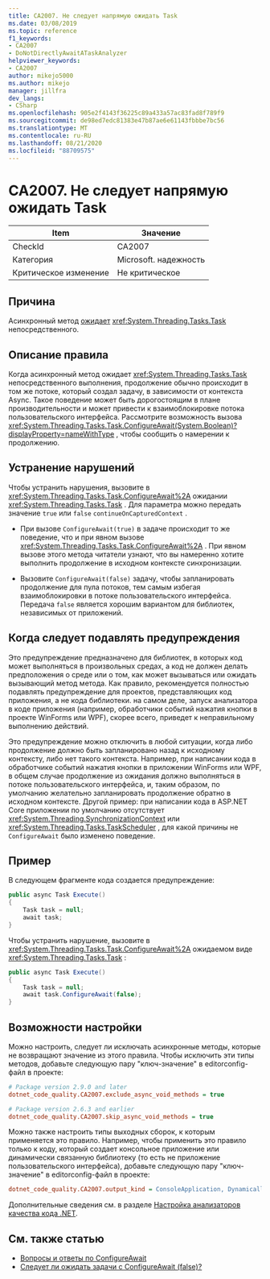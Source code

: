 ```yaml
---
title: CA2007. Не следует напрямую ожидать Task
ms.date: 03/08/2019
ms.topic: reference
f1_keywords:
- CA2007
- DoNotDirectlyAwaitATaskAnalyzer
helpviewer_keywords:
- CA2007
author: mikejo5000
ms.author: mikejo
manager: jillfra
dev_langs:
- CSharp
ms.openlocfilehash: 905e2f4143f36225c89a433a57ac83fad8f789f9
ms.sourcegitcommit: de98ed7edc81383e47b87ae6e61143fbbbe7bc56
ms.translationtype: MT
ms.contentlocale: ru-RU
ms.lasthandoff: 08/21/2020
ms.locfileid: "88709575"
---
```

# <a name="ca2007-do-not-directly-await-a-task"></a>CA2007. Не следует напрямую ожидать Task

|Item|Значение|
|-|-|
|CheckId|CA2007|
|Категория|Microsoft. надежность|
|Критическое изменение|Не критическое|

## <a name="cause"></a>Причина

Асинхронный метод [ожидает](/dotnet/csharp/language-reference/keywords/await) <xref:System.Threading.Tasks.Task> непосредственного.

## <a name="rule-description"></a>Описание правила

Когда асинхронный метод ожидает <xref:System.Threading.Tasks.Task> непосредственного выполнения, продолжение обычно происходит в том же потоке, который создал задачу, в зависимости от контекста Async. Такое поведение может быть дорогостоящим в плане производительности и может привести к взаимоблокировке потока пользовательского интерфейса. Рассмотрите возможность вызова <xref:System.Threading.Tasks.Task.ConfigureAwait(System.Boolean)?displayProperty=nameWithType> , чтобы сообщить о намерении к продолжению.

## <a name="how-to-fix-violations"></a>Устранение нарушений

Чтобы устранить нарушения, вызовите в <xref:System.Threading.Tasks.Task.ConfigureAwait%2A> ожидании <xref:System.Threading.Tasks.Task> . Для параметра можно передать значение `true` или `false` `continueOnCapturedContext` .

- При вызове `ConfigureAwait(true)` в задаче происходит то же поведение, что и при явном вызове <xref:System.Threading.Tasks.Task.ConfigureAwait%2A> . При явном вызове этого метода читатели узнают, что вы намеренно хотите выполнить продолжение в исходном контексте синхронизации.

- Вызовите `ConfigureAwait(false)` задачу, чтобы запланировать продолжение для пула потоков, тем самым избегая взаимоблокировки в потоке пользовательского интерфейса. Передача `false` является хорошим вариантом для библиотек, независимых от приложений.

## <a name="when-to-suppress-warnings"></a>Когда следует подавлять предупреждения

Это предупреждение предназначено для библиотек, в которых код может выполняться в произвольных средах, а код не должен делать предположения о среде или о том, как может вызываться или ожидать вызывающий метод метода. Как правило, рекомендуется полностью подавлять предупреждение для проектов, представляющих код приложения, а не кода библиотеки. на самом деле, запуск анализатора в коде приложения (например, обработчики событий нажатия кнопки в проекте WinForms или WPF), скорее всего, приведет к неправильному выполнению действий.

Это предупреждение можно отключить в любой ситуации, когда либо продолжение должно быть запланировано назад к исходному контексту, либо нет такого контекста. Например, при написании кода в обработчике событий нажатия кнопки в приложении WinForms или WPF, в общем случае продолжение из ожидания должно выполняться в потоке пользовательского интерфейса, и, таким образом, по умолчанию желательно запланировать продолжение обратно в исходном контексте. Другой пример: при написании кода в ASP.NET Core приложении по умолчанию отсутствует <xref:System.Threading.SynchronizationContext> или <xref:System.Threading.Tasks.TaskScheduler> , для какой причины не `ConfigureAwait` было изменено поведение.

## <a name="example"></a>Пример

В следующем фрагменте кода создается предупреждение:

```csharp
public async Task Execute()
{
    Task task = null;
    await task;
}
```

Чтобы устранить нарушение, вызовите в <xref:System.Threading.Tasks.Task.ConfigureAwait%2A> ожидаемом виде <xref:System.Threading.Tasks.Task> :

```csharp
public async Task Execute()
{
    Task task = null;
    await task.ConfigureAwait(false);
}
```

## <a name="configurability"></a>Возможности настройки

Можно настроить, следует ли исключать асинхронные методы, которые не возвращают значение из этого правила. Чтобы исключить эти типы методов, добавьте следующую пару "ключ-значение" в editorconfig-файл в проекте:

```ini
# Package version 2.9.0 and later
dotnet_code_quality.CA2007.exclude_async_void_methods = true

# Package version 2.6.3 and earlier
dotnet_code_quality.CA2007.skip_async_void_methods = true
```

Можно также настроить типы выходных сборок, к которым применяется это правило. Например, чтобы применить это правило только к коду, который создает консольное приложение или динамически связанную библиотеку (то есть не приложение пользовательского интерфейса), добавьте следующую пару "ключ-значение" в editorconfig-файл в проекте:

```ini
dotnet_code_quality.CA2007.output_kind = ConsoleApplication, DynamicallyLinkedLibrary
```

Дополнительные сведения см. в разделе [Настройка анализаторов качества кода .NET](configure-fxcop-analyzers.md).

## <a name="see-also"></a>См. также статью

- [Вопросы и ответы по ConfigureAwait](https://devblogs.microsoft.com/dotnet/configureawait-faq/)
- [Следует ли ожидать задачи с ConfigureAwait (false)?](https://github.com/Microsoft/vs-threading/blob/master/doc/cookbook_vs.md#should-i-await-a-task-with-configureawaitfalse)
